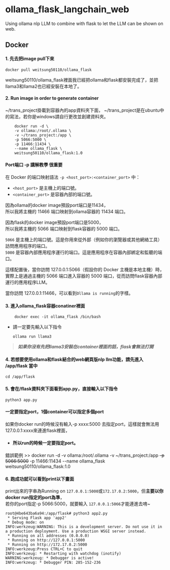 # ollama_flask_langchain_web
Using ollama nlp LLM to combine with flask to let the LLM can be shown on web.

## Docker
#### 1. 先去把image pull下來

    docker pull weitsung50110/ollama_flask

weitsung50110/ollama_flask裡面我已經把ollama和flask都安裝完成了，並把llama3和llama2也已經安裝在本地了。

#### 2. Run image in order to generate container
 ~/trans_project掛載到容器內的app資料夾下面， ~/trans_project是在ubuntu中的寫法，若你是windows請自行更改並創建資料夾。

        docker run -d \
        -v ollama:/root/.ollama \
        -v ~/trans_project:/app \
        -p 5066:5000 \
        -p 11466:11434 \
        --name ollama_flask \
        weitsung50110/ollama_flask:1.0

#### **Port端口 -p 講解教學 很重要**
在 Docker 的端口映射語法 `-p <host_port>:<container_port>` 中： <br />
- `<host_port>` 是主機上的端口號。 <br />
- `<container_port>` 是容器內部的端口號。
 
因為ollama的docker image預設port端口是11434，<br />
所以我將主機的 11466 端口映射到ollama容器的 11434 端口。

因為flask的docker image預設port端口是5000，<br />
所以我將主機的 5066 端口映射到flask容器的 5000 端口。

`5066` 是主機上的端口號。這是你用來從外部（例如你的瀏覽器或其他網絡工具）訪問應用程序的端口。<br />
`5000` 是容器內部應用程序運行的端口。這是應用程序在容器內部綁定和監聽的端口。

這樣配置後，當你訪問 127.0.0.1:5066（假設你的 Docker 主機是本地主機）時，實際上是通過主機的 5066 端口進入容器的 5000 端口，從而訪問flask容器內部運行的應用程序LLM。

當你訪問 127.0.0.1:11466，可以看到`Ollama is running`的字樣。

#### 3. 進入ollama_flask容器conatiner裡面

        docker exec -it ollama_flask /bin/bash

- 請一定要先輸入以下指令

      ollama run llama3

> **_如果你沒有先把llama3安裝在container裡面的話，flask會無法打開_**

#### 4. 若想要使用ollama和flask結合的web網頁版nlp llm功能，請先進入 /app/flask 當中

    cd /app/flask

#### 5. 會在/flask資料夾下面看到app.py，直接輸入以下指令

    python3 app.py

#### 一定要指定port，1個container可以指定多個port
如果你docker run的時候沒有輸入-p xxxx:5000 去指定port，這樣就會無法用127.0.0.1:xxxx來連進flask裡面，
- <h4>所以run的時候一定要指定port。</h4>

錯誤範例 >> 
docker run -d 
-v ollama:/root/.ollama 
-v ~/trans_project:/app 
~~-p 5066:5000~~ 
-p 11466:11434 
--name ollama_flask 
weitsung50110/ollama_flask:1.0

#### 6. 跑成功就可以看到print以下畫面
print出來的字串為Running on `127.0.0.1:5000`或`172.17.0.2:5000`，但**主要以你docker run指定的port為準**，<br />
若你的port指定-p 5066:5000，就要輸入 `127.0.0.1:5066`才能連進去唷~

    root@4be643ba6a94:/app/flask# python3 app2.py
     * Serving Flask app 'app2'
     * Debug mode: on
    INFO:werkzeug:WARNING: This is a development server. Do not use it in a production deployment. Use a production WSGI server instead.
     * Running on all addresses (0.0.0.0)
     * Running on http://127.0.0.1:5000
     * Running on http://172.17.0.2:5000
    INFO:werkzeug:Press CTRL+C to quit
    INFO:werkzeug: * Restarting with watchdog (inotify)
    WARNING:werkzeug: * Debugger is active!
    INFO:werkzeug: * Debugger PIN: 285-152-236

